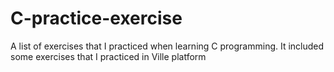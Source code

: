 # C-practice-exercise

A list of exercises that I practiced when learning C programming. It included some exercises that I practiced in Ville platform
